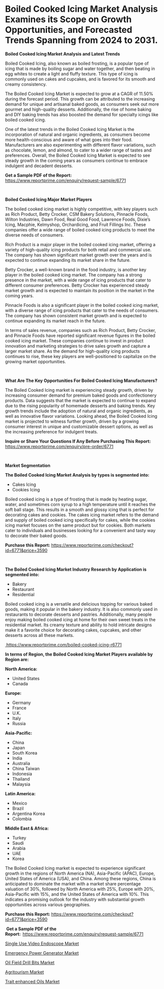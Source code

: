 <p><h1>Boiled Cooked Icing Market Analysis Examines its Scope on Growth Opportunities, and Forecasted Trends Spanning from 2024 to 2031.</h1></p><p><strong>Boiled Cooked Icing Market Analysis and Latest Trends</strong></p>
<p><p>Boiled Cooked Icing, also known as boiled frosting, is a popular type of icing that is made by boiling sugar and water together, and then beating in egg whites to create a light and fluffy texture. This type of icing is commonly used on cakes and cupcakes, and is favored for its smooth and creamy consistency.</p><p>The Boiled Cooked Icing Market is expected to grow at a CAGR of 11.50% during the forecast period. This growth can be attributed to the increasing demand for unique and artisanal baked goods, as consumers seek out more gourmet and high-quality desserts. Additionally, the rise of home baking and DIY baking trends has also boosted the demand for specialty icings like boiled cooked icing.</p><p>One of the latest trends in the Boiled Cooked Icing Market is the incorporation of natural and organic ingredients, as consumers become more health-conscious and aware of what goes into their food. Manufacturers are also experimenting with different flavor variations, such as chocolate, lemon, and almond, to cater to a wider range of tastes and preferences. Overall, the Boiled Cooked Icing Market is expected to see steady growth in the coming years as consumers continue to embrace indulgent and decadent desserts.</p></p>
<p><strong>Get a Sample PDF of the Report:&nbsp;</strong> <a href="https://www.reportprime.com/enquiry/request-sample/6771">https://www.reportprime.com/enquiry/request-sample/6771</a></p>
<p>&nbsp;</p>
<p><strong>Boiled Cooked Icing Major Market Players</strong></p>
<p><p>The boiled cooked icing market is highly competitive, with key players such as Rich Product, Betty Crocker, CSM Bakery Solutions, Pinnacle Foods, Wilton Industries, Dawn Food, Real Good Food, Lawrence Foods, Dixie’s Icing, Macphie, Kelmyshop, Orchardicing, and Fruit Fillings Inc. These companies offer a wide range of boiled cooked icing products to meet the diverse needs of consumers.</p><p>Rich Product is a major player in the boiled cooked icing market, offering a variety of high-quality icing products for both retail and commercial use. The company has shown significant market growth over the years and is expected to continue expanding its market share in the future.</p><p>Betty Crocker, a well-known brand in the food industry, is another key player in the boiled cooked icing market. The company has a strong presence in the market, with a wide range of icing products that cater to different consumer preferences. Betty Crocker has experienced steady market growth and is expected to maintain its position in the market in the coming years.</p><p>Pinnacle Foods is also a significant player in the boiled cooked icing market, with a diverse range of icing products that cater to the needs of consumers. The company has shown consistent market growth and is expected to continue expanding its market reach in the future.</p><p>In terms of sales revenue, companies such as Rich Product, Betty Crocker, and Pinnacle Foods have reported significant revenue figures in the boiled cooked icing market. These companies continue to invest in product innovation and marketing strategies to drive sales growth and capture a larger market share. As the demand for high-quality icing products continues to rise, these key players are well-positioned to capitalize on the growing market opportunities.</p></p>
<p>&nbsp;</p>
<p><strong>What Are The Key Opportunities For Boiled Cooked Icing Manufacturers?</strong></p>
<p><p>The Boiled Cooked Icing market is experiencing steady growth, driven by increasing consumer demand for premium baked goods and confectionery products. Data suggests that the market is expected to continue to expand due to the rising popularity of homemade desserts and baking trends. Key growth trends include the adoption of natural and organic ingredients, as well as innovative flavor variations. Looking ahead, the Boiled Cooked Icing market is projected to witness further growth, driven by a growing consumer interest in unique and customizable dessert options, as well as the increasing preference for indulgent treats.</p></p>
<p><strong>Inquire or Share Your Questions If Any Before Purchasing This Report:</strong> <a href="https://www.reportprime.com/enquiry/pre-order/6771">https://www.reportprime.com/enquiry/pre-order/6771</a></p>
<p>&nbsp;</p>
<p><strong>Market Segmentation</strong></p>
<p><strong>The Boiled Cooked Icing Market Analysis by types is segmented into:</strong></p>
<p><ul><li>Cakes Icing</li><li>Cookies Icing</li></ul></p>
<p><p>Boiled cooked icing is a type of frosting that is made by heating sugar, water, and sometimes corn syrup to a high temperature until it reaches the soft ball stage. This results in a smooth and glossy icing that is perfect for decorating cakes and cookies. The cakes icing market refers to the demand and supply of boiled cooked icing specifically for cakes, while the cookies icing market focuses on the same product but for cookies. Both markets cater to individuals and businesses looking for a convenient and tasty way to decorate their baked goods.</p></p>
<p><strong>Purchase this Report:&nbsp;</strong><a href="https://www.reportprime.com/checkout?id=6771&price=3590">https://www.reportprime.com/checkout?id=6771&price=3590</a></p>
<p>&nbsp;</p>
<p><strong>The Boiled Cooked Icing Market Industry Research by Application is segmented into:</strong></p>
<p><ul><li>Bakery</li><li>Restaurant</li><li>Residential</li></ul></p>
<p><p>Boiled cooked icing is a versatile and delicious topping for various baked goods, making it popular in the bakery industry. It is also commonly used in restaurants to decorate desserts and pastries. Additionally, many people enjoy making boiled cooked icing at home for their own sweet treats in the residential market. Its creamy texture and ability to hold intricate designs make it a favorite choice for decorating cakes, cupcakes, and other desserts across all these markets.</p></p>
<p><a href="https://www.reportprime.com/boiled-cooked-icing-r6771">&nbsp;https://www.reportprime.com/boiled-cooked-icing-r6771</a></p>
<p><strong>In terms of Region, the Boiled Cooked Icing Market Players available by Region are:</strong></p>
<p>
    <p> <strong> North America: </strong>
        <ul>
            <li>United States</li>
            <li>Canada</li>
        </ul>
        </p> 
    <p> <strong> Europe: </strong>
        <ul>
            <li>Germany</li>
            <li>France</li>
            <li>U.K.</li>
            <li>Italy</li>
            <li>Russia</li>
        </ul>
        </p> 
    <p> <strong> Asia-Pacific: </strong>
        <ul>
            <li>China</li>
            <li>Japan</li>
            <li>South Korea</li>
            <li>India</li>
            <li>Australia</li>
            <li>China Taiwan</li>
            <li>Indonesia</li>
            <li>Thailand</li>
            <li>Malaysia</li>
        </ul>
        </p> 
    <p> <strong> Latin America: </strong>
        <ul>
            <li>Mexico</li>
            <li>Brazil</li>
            <li>Argentina Korea</li>
            <li>Colombia</li>
        </ul>
        </p> 
    <p> <strong> Middle East & Africa: </strong>
        <ul>
            <li>Turkey</li>
            <li>Saudi</li>
            <li>Arabia</li>
            <li>UAE</li>
            <li>Korea</li>
        </ul>
    </p>
    </p>
<p><p>The Boiled Cooked Icing market is expected to experience significant growth in the regions of North America (NA), Asia-Pacific (APAC), Europe, United States of America (USA), and China. Among these regions, China is anticipated to dominate the market with a market share percentage valuation of 30%, followed by North America with 25%, Europe with 20%, Asia-Pacific with 15%, and the United States of America with 10%. This indicates a promising outlook for the industry with substantial growth opportunities across various geographies.</p></p>
<p><strong>Purchase this Report: </strong><a href="https://www.reportprime.com/checkout?id=6771&price=3590">https://www.reportprime.com/checkout?id=6771&price=3590</a></p>
<p>&nbsp;<strong>Get a Sample PDF of the Report:&nbsp;&nbsp;</strong><a href="https://www.reportprime.com/enquiry/request-sample/6771">https://www.reportprime.com/enquiry/request-sample/6771</a></p>
<p><strong></strong></p>
<p><p><a href="https://issuu.com/reportprime-2/docs/single-use-video-endoscope-market-size-2030.pptx">Single Use Video Endoscope Market</a></p><p><a href="https://medium.com/@duron7928/navigating-the-global-emergency-power-generator-market-landscape-trends-forecasts-and-impact-7154a3dbf18c">Emergency Power Generator Market</a></p><p><a href="https://medium.com/@duron7928/oil-field-drill-bits-market-a-global-and-regional-analysis-focus-on-region-country-level-e2080c43b1bf">Oil Field Drill Bits Market</a></p><p><a href="https://issuu.com/reportprime-2/docs/agritourism-market-size-2030.pptx">Agritourism Market</a></p><p><a href="https://github.com/bmorecock/Market-Research-Report-List-4/blob/main/trait-enhanced-oils-market.md">Trait enhanced Oils Market</a></p></p>